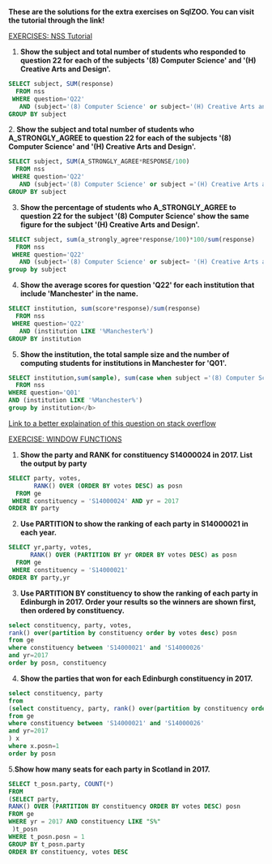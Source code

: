 <b> These are the solutions for the extra exercises on SqlZOO. You can visit the tutorial through the link!</b>

[EXERCISES: NSS Tutorial](https://sqlzoo.net/wiki/NSS_Tutorial)<br>
1. <b>Show the subject and total number of students who responded to 
question 22 for each of the subjects '(8) Computer Science' and '(H) Creative Arts and Design'.</b>
```sql
SELECT subject, SUM(response)
  FROM nss
 WHERE question='Q22'
   AND (subject='(8) Computer Science' or subject='(H) Creative Arts and Design')
GROUP BY subject
```

2.<b> Show the subject and total number of students who A_STRONGLY_AGREE to question 22 
for each of the subjects '(8) Computer Science' and '(H) Creative Arts and Design'.</b>
```sql
SELECT subject, SUM(A_STRONGLY_AGREE*RESPONSE/100)
  FROM nss
 WHERE question='Q22'
   AND (subject='(8) Computer Science' or subject ='(H) Creative Arts and Design')
GROUP BY subject
```

3. <b>Show the percentage of students who A_STRONGLY_AGREE to question 22 for the subject 
'(8) Computer Science' show the same figure for the subject '(H) Creative Arts and Design'.</b>

```sql
SELECT subject, sum(a_strongly_agree*response/100)*100/sum(response)
  FROM nss
 WHERE question='Q22'
   AND (subject='(8) Computer Science' or subject= '(H) Creative Arts and Design')
group by subject
```

4. <b>Show the average scores for question 'Q22' for each institution that include 'Manchester' in the name.</b>
```sql
SELECT institution, sum(score*response)/sum(response)
  FROM nss
 WHERE question='Q22'
   AND (institution LIKE '%Manchester%')
GROUP BY institution
```
5. <b>Show the institution, the total sample size and the number of computing students for institutions in Manchester for 'Q01'.</b>
```sql
SELECT institution,sum(sample), sum(case when subject ='(8) Computer Science' then sample else 0 end)
  FROM nss
WHERE question='Q01' 
AND (institution LIKE '%Manchester%') 
group by institution</b>
```
[Link to a better explaination of this question on stack overflow](https://stackoverflow.com/questions/64921991/looking-for-an-explantion-for-the-official-answer-to-sqlzoo-nss-tutorial-8)

[EXERCISE: WINDOW FUNCTIONS](https://sqlzoo.net/wiki/Window_functions)

1. <b>Show the party and RANK for constituency S14000024 in 2017. List the output by party</b>
```sql
SELECT party, votes,
       RANK() OVER (ORDER BY votes DESC) as posn
  FROM ge
 WHERE constituency = 'S14000024' AND yr = 2017
ORDER BY party
```

2. <b>Use PARTITION to show the ranking of each party in S14000021 in each year.</b>
```sql
SELECT yr,party, votes,
      RANK() OVER (PARTITION BY yr ORDER BY votes DESC) as posn
  FROM ge
 WHERE constituency = 'S14000021'
ORDER BY party,yr
```
3. <b>Use PARTITION BY constituency to show the ranking of each party in Edinburgh in 2017. Order your results so the winners are shown first, then ordered by constituency.</b>
```sql
select constituency, party, votes, 
rank() over(partition by constituency order by votes desc) posn
from ge
where constituency between 'S14000021' and 'S14000026'
and yr=2017
order by posn, constituency
```
4. <b>Show the parties that won for each Edinburgh constituency in 2017.</b>
```sql
select constituency, party 
from
(select constituency, party, rank() over(partition by constituency order by votes desc) posn
from ge
where constituency between 'S14000021' and 'S14000026'
and yr=2017
) x
where x.posn=1
order by posn 
```

5.<b>Show how many seats for each party in Scotland in 2017.</b>
```sql
SELECT t_posn.party, COUNT(*)
FROM
(SELECT party, 
RANK() OVER (PARTITION BY constituency ORDER BY votes DESC) posn  
FROM ge
WHERE yr = 2017 AND constituency LIKE "S%"
 )t_posn
WHERE t_posn.posn = 1
GROUP BY t_posn.party
ORDER BY constituency, votes DESC
```




























